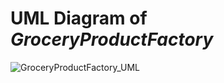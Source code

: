 # UML Diagram of *GroceryProductFactory*
![GroceryProductFactory_UML](https://user-images.githubusercontent.com/115104826/194373979-9ab31c33-dee6-4536-8a09-b669901ddbd5.png)
